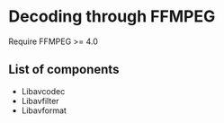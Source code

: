 # Decoding through FFMPEG

Require FFMPEG >= 4.0

## List of components

- Libavcodec
- Libavfilter
- Libavformat